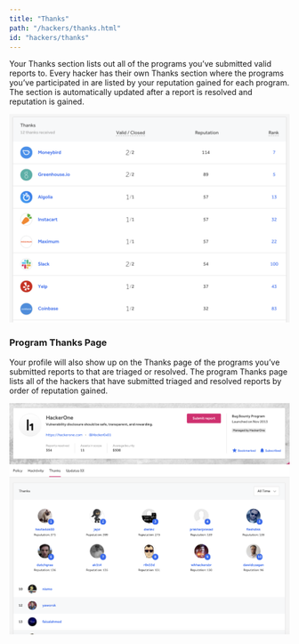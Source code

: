 ```yaml
---
title: "Thanks"
path: "/hackers/thanks.html"
id: "hackers/thanks"
---
```


Your Thanks section lists out all of the programs you’ve submitted valid reports to. Every hacker has their own Thanks section where the programs you’ve participated in are listed by your reputation gained for each program. The section is automatically updated after a report is resolved and reputation is gained.

![thanks](./images/thanks-1.png)

### Program Thanks Page
Your profile will also show up on the Thanks page of the programs you’ve submitted reports to that are triaged or resolved. The program Thanks page lists all of the hackers that have submitted triaged and resolved reports by order of reputation gained.  

![thanks-2](./images/thanks-2.png)

